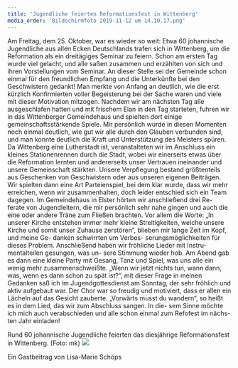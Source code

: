 ```yaml
---
title: 'Jugendliche feierten Reformationsfest in Wittenberg'
media_order: 'Bildschirmfoto 2019-11-12 um 14.10.17.png'
---
```


Am Freitag, dem 25. Oktober, war es wieder so weit: Etwa 60 johannische Jugendliche aus allen Ecken Deutschlands trafen sich in Wittenberg, um die Reformation als ein dreitägiges Seminar zu feiern.
Schon am ersten Tag wurde viel gelacht, und alle saßen zusammen und erzählten von sich und ihren Vorstellungen vom Seminar. An dieser Stelle sei der Gemeinde schon einmal für den freundlichen Empfang und die Unterkünfte bei den Geschwistern gedankt!
Man merkte von Anfang an deutlich, wie die erst kürzlich Konfirmierten voller Begeisterung bei der Sache waren und viele mit dieser Motivation mitzogen.
Nachdem wir am nächsten Tag alle ausgeschlafen hatten und mit frischem Elan in den Tag starteten, fuhren wir in das Wittenberger Gemeindehaus und spielten dort einige gemeinschaftsstärkende Spiele. Mir persönlich wurde in diesen Momenten noch einmal deutlich, wie gut wir alle durch den Glauben verbunden sind, und man konnte deutlich die Kraft und Unterstützung des Meisters spüren.
Da Wittenberg eine Lutherstadt ist, veranstalteten wir im Anschluss ein kleines Stationenrennen durch die Stadt, wobei wir einerseits etwas über die Reformation lernten und andererseits unser Vertrauen ineinander und unsere Gemeinschaft stärkten. Unsere Verpflegung bestand größtenteils aus Geschenken von Geschwistern oder aus unseren eigenen Beiträgen.
Wir spielten dann eine Art Parteienspiel, bei dem klar wurde, dass wir mehr erreichen, wenn wir zusammenhalten, doch leider entschied sich ein Team dagegen.
Im Gemeindehaus in Elster hörten wir anschließend drei Re- ferate von Jugendleitern, die mir persönlich sehr nahe gingen und auch die eine oder andere Träne zum Fließen brachten. Vor allem die Worte: „In unserer Kirche entstehen immer mehr kleine Streitigkeiten, welche unsere Kirche und somit unser Zuhause zerstören“, blieben mir lange Zeit im Kopf, und meine Ge- danken schwirrten um Verbes- serungsmöglichkeiten für dieses Problem. Anschließend haben wir fröhliche Lieder mit Instru- mentalteilen gesungen, was un- sere Stimmung wieder hob.
Am Abend gab es dann eine kleine Party mit Gesang, Tanz und Spiel, was uns alle ein wenig mehr zusammenschweißte.
„Wenn wir jetzt nichts tun, wann dann, was, wenn es dann schon zu spät ist?“, mit dieser Frage in meinen Gedanken saß ich im Jugendgottesdienst am Sonntag, der sehr fröhlich und aktiv aufgebaut war. Der Chor war so freudig und motiviert, dass er allen ein Lächeln auf das Gesicht zauberte.
„Vorwärts musst du wandern“, so heißt es in dem Lied, das wir zum Abschluss sangen. In die- sem Sinne möchte ich mich auch verabschieden und alle schon einmal zum Refofest im nächs- ten Jahr einladen!

Rund 60 johannische Jugendliche feierten das diesjährige Reformationsfest in Wittenberg.
(Foto: mk)
![](https://smh-gemeinden.de/user/pages/02.news/16.jugendliche-feierten-reformationsfest-in-wittenberg/Bildschirmfoto%202019-11-12%20um%2014.10.17.png)

Ein Gastbeitrag von Lisa-Marie Schöps
